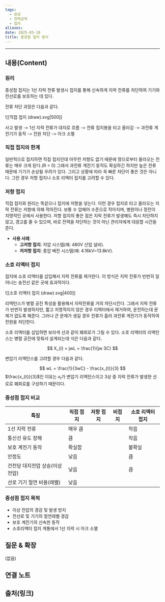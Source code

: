 ```yaml
---
tags:
  - 완성
  - 전력공학
  - 접지
aliases: 
date: 2025-03-18
title: 중성점 접지 방식
---
```


---

## 내용(Content)

### 원리

중성점 접지는 1선 지락 전류 발생시 접지를 통해 신속하게 지락 전류를 차단하여 기기와 전선로를 보호하는 데 있다.

전류 차단 과정은 다음과 같다.

![[직접 접지 (draw).svg|500]]

사고 발생 -> 1선 지락 전류가 대지로 흐름 -> 전류 접지봉을 타고 올라감 ->  과전류 계전기가 동작 -> 전원 차단 -> 아크 소멸

### 직접 접지의 한계

일반적으로 접지하면 직접 접지인데 아무런 저항도 없기 때문에 땅으로부터 올라오는 전류는 매우 크게 된다.(R = 0) 그래서 과전류 계전기 동작도 확실하긴 하지만 높은 전류 때문에 기기가 손상될 우려가 있다. 그리고 상황에 따라 꼭 빠른 차단이 좋은 것은 아니다. 그런 경우 저항 접지나 소호 리액터 접지를 고려할 수 있다.


### 저항 접지

직접 접지와 원리는 똑같으나 접지에 저항을 넣는다. 이런 경우 접지로 타고 올라오는 지락 전류는 저항에 의해 작아진다. 보통 수 암페어 수준으로 작아지며, 병원이나 정전이 치명적인 곳에서 사용한다. 저항 접지의 좋은 점은 지락 전류가 발생해도 즉시 차단하지 않고, 경고를 줄 수 있으며, 바로 전력을 차단하는 것이 아닌 관리자에게 대응할 시간을 준다.

- **사용 사례**:
    - **고저항 접지**: 저압 시스템(예: 480V 산업 설비).
    - **저저항 접지**: 중압 배전 시스템(예: 4.16kV~13.8kV).


### 소호 리액터 접지

접지에 소호 리액터를 삽입해서 지락 전류를 제거한다. 이 방식은 지락 전류가 빈번히 일어나는 송전선 같은 곳에 효과적이다. 


![[소호 리액터 접지 (draw).svg|400]]

리액턴스가 병렬 공진 특성을 활용해서 지락전류를 거의 차단시킨다. 그래서 지락 전류가 빈번히 발생하지만, 짧고 치명적이지 않은 경우 리액터에서 제거하여, 운전하는데 문제가 없도록 해준다. 그러나 큰 문제가 생길 경우 전류가 흘러 과전류 계전기가 동작하여 전원을 차단한다.

소호 리액터를 삽입하면 보라색 선과 같이 폐회로가 그릴 수 있다. 소호 리액터의 리액턴스는 병렬 공진에 맞춰서 설계되는데 식은 다음과 같다.

$$
X_{l} = jwL = \frac{1}{jw 3C}
$$

변압기 리액턴스를 고려할 경우 다음과 같다.

$$
wL = \frac{1}{3wC} - \frac{x_{t}}{3}
$$
$\frac{x_{t}}{3}$인 이유는 $x_{t}$가 변압기 리액턴스이고 3상 중 지락 전류가 발생한 선로로 폐회로를 구성하기 때문이다.

### 중성점 접지 비교


| 특징                 | 직접 접지 | 저항 접지 | 비접지 | 소호 리액터 접지 |
| ------------------ | ----- | ----- | --- | --------- |
| 1선 지락 전류           | 매우 큼  |       |     | 작음        |
| 통신선 유도 장해          | 큼     |       |     | 작음        |
| 보호 계전기 동작          | 확실함   |       |     | 불확실       |
| 안정도                | 낮음    |       |     | 큼         |
| 건전당 대지전압 상승(이상 전압) | 낮음    |       |     | 큼         |
| 선로 기기 절연 비용(레벨)    | 낮음    |       |     |           |




### 중성점 접지 목적

- 이상 전압의 경감 및 발생 방지
- 전선로 및 기기의 절연레벨 경감
- 보호 계전기의 신속한 동작
- 소호리액터 접지 계통에서 1선 지락 시 아크 소멸

## 질문 & 확장

(없음)

## 연결 노트

## 출처(링크)





